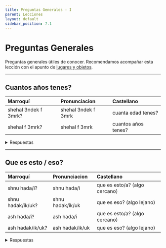 ```yaml
---
title: Preguntas Generales - I
parent: Lecciones
layout: default
sidebar_position: 7.1
---
```


# Preguntas Generales

Preguntas generales útiles de conocer. Recomendamos acompañar esta lección con el apunto de [lugares y objetos](../vocabulario/lugares-objetos).

---

## Cuantos años tenes?

| Marroquí             | Pronunciacion       | Castellano          |
|:---------------------|:--------------------|:--------------------|
| shehal 3ndek f 3mrk? | shehal 3ndek f 3mrk | cuanta edad tenes?  |
| shehal f 3mrk?       | shehal f 3mrk       | cuantos años tenes? |


<details markdown="1">
<summary> Respuestas </summary>

| Marroquí                    | Pronunciacion | Castellano    |
|:----------------------------|:--------------|:--------------|
| ana 3ndi tnayn w tlatin 3am | -             | tengo 32 años |

</details>

---

## Que es esto / eso?

| Marroquí          | Pronunciacion    | Castellano                    |
|:------------------|:-----------------|:------------------------------|
| shnu hada/i?      | shnu hada/i      | que es esto/a? (algo cercano) |
| shnu hadak/ik/uk? | shnu hadak/ik/uk | que es eso? (algo lejano)     |
| ash hada/i?       | ash hada/i       | que es esto/a? (algo cercano) |
| ash hadak/ik/uk?  | ash hadak/ik/uk  | que es eso? (algo lejano)     |

<details markdown="1">
<summary> Respuestas </summary>

| Marroquí   | Castellano           |
|:-----------|:---------------------|
| had sstylo | esto es una lapicera |
| had l-ktab | esto es un libro     |

</details>